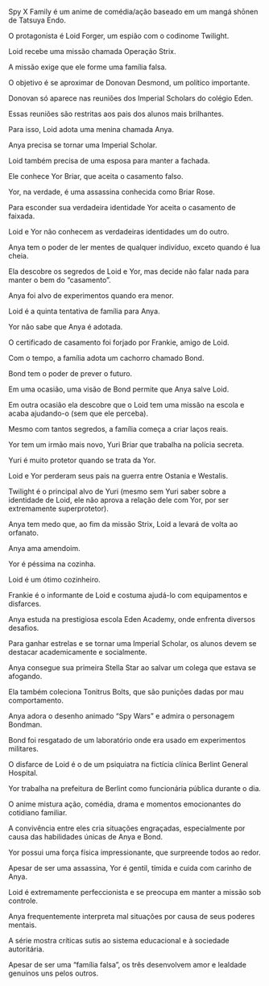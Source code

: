 Spy X Family é um anime de comédia/ação baseado em um mangá shōnen de Tatsuya Endo.

O protagonista é Loid Forger, um espião com o codinome Twilight.

Loid recebe uma missão chamada Operação Strix.

A missão exige que ele forme uma família falsa.

O objetivo é se aproximar de Donovan Desmond, um político importante.

Donovan só aparece nas reuniões dos Imperial Scholars do colégio Eden.

Essas reuniões são restritas aos pais dos alunos mais brilhantes.

Para isso, Loid adota uma menina chamada Anya.

Anya precisa se tornar uma Imperial Scholar.

Loid também precisa de uma esposa para manter a fachada.

Ele conhece Yor Briar, que aceita o casamento falso.

Yor, na verdade, é uma assassina conhecida como Briar Rose.

Para esconder sua verdadeira identidade Yor aceita o casamento de faixada.

Loid e Yor não conhecem as verdadeiras identidades um do outro.

Anya tem o poder de ler mentes de qualquer indivíduo, exceto quando é lua cheia.

Ela descobre os segredos de Loid e Yor, mas decide não falar nada para manter o bem do “casamento”.

Anya foi alvo de experimentos quando era menor.

Loid é a quinta tentativa de família para Anya.

Yor não sabe que Anya é adotada.

O certificado de casamento foi forjado por Frankie, amigo de Loid.

Com o tempo, a família adota um cachorro chamado Bond.

Bond tem o poder de prever o futuro.

Em uma ocasião, uma visão de Bond permite que Anya salve Loid.

Em outra ocasião ela descobre que o Loid tem uma missão na escola e acaba ajudando-o (sem que ele perceba).

Mesmo com tantos segredos, a família começa a criar laços reais.

Yor tem um irmão mais novo, Yuri Briar que trabalha na polícia secreta.

Yuri é muito protetor quando se trata da Yor.

Loid e Yor perderam seus pais na guerra entre Ostania e Westalis.

Twilight é o principal alvo de Yuri (mesmo sem Yuri saber sobre a identidade de Loid, ele não aprova a relação dele com Yor, por ser extremamente superprotetor).

Anya tem medo que, ao fim da missão Strix, Loid a levará de volta ao orfanato.

Anya ama amendoim.

Yor é péssima na cozinha.

Loid é um ótimo cozinheiro.

Frankie é o informante de Loid e costuma ajudá-lo com equipamentos e disfarces.

Anya estuda na prestigiosa escola Eden Academy, onde enfrenta diversos desafios.

Para ganhar estrelas e se tornar uma Imperial Scholar, os alunos devem se destacar academicamente e socialmente.

Anya consegue sua primeira Stella Star ao salvar um colega que estava se afogando.

Ela também coleciona Tonitrus Bolts, que são punições dadas por mau comportamento.

Anya adora o desenho animado “Spy Wars” e admira o personagem Bondman.

Bond foi resgatado de um laboratório onde era usado em experimentos militares.

O disfarce de Loid é o de um psiquiatra na fictícia clínica Berlint General Hospital.

Yor trabalha na prefeitura de Berlint como funcionária pública durante o dia.

O anime mistura ação, comédia, drama e momentos emocionantes do cotidiano familiar.

A convivência entre eles cria situações engraçadas, especialmente por causa das habilidades únicas de Anya e Bond.

Yor possui uma força física impressionante, que surpreende todos ao redor.

Apesar de ser uma assassina, Yor é gentil, tímida e cuida com carinho de Anya.

Loid é extremamente perfeccionista e se preocupa em manter a missão sob controle.

Anya frequentemente interpreta mal situações por causa de seus poderes mentais.

A série mostra críticas sutis ao sistema educacional e à sociedade autoritária.

Apesar de ser uma “família falsa”, os três desenvolvem amor e lealdade genuínos uns pelos outros.
